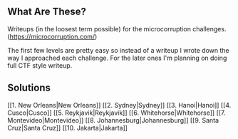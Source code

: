 ## What Are These?
Writeups (in the loosest term possible) for the microcorruption challenges. (https://microcorruption.com/)

The first few levels are pretty easy so instead of a writeup I wrote down the way I approached each challenge. For the later ones I'm planning on doing full CTF style writeup.

## Solutions

[[1. New Orleans|New Orleans]]
[[2. Sydney|Sydney]]
[[3. Hanoi|Hanoi]]
[[4. Cusco|Cusco]]
[[5. Reykjavik|Reykjavik]]
[[6. Whitehorse|Whitehorse]]
[[7. Montevideo|Montevideo]]
[[8. Johannesburg|Johannesburg]]
[[9. Santa Cruz|Santa Cruz]]
[[10. Jakarta|Jakarta]]


